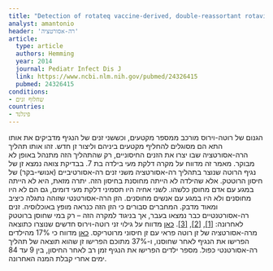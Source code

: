 ```yaml
---
title: "Detection of rotateq vaccine-derived, double-reassortant rotavirus in a 7-year-old child with acute gastroenteritis"
analyst: amantonio
header: 'רה-אסורטציה'
article:
  type: article
  authors: Hemming
  year: 2014
  journal: Pediatr Infect Dis J
  link: https://www.ncbi.nlm.nih.gov/pubmed/24326415
  pubmed: 24326415
conditions:
- שחלוף זנים
countries:
- פינלנד
---
```


הגנום של רוטה-וירוס מורכב ממספר מקטעים, וכששני זנים של הנגיף מדביקים את אותו התא הם מסוגלים להחליף מקטעים ביניהם וליצור זן חדש. זהו אותו תהליך הרה-אסורטציה שבו יצרו את הזנים החיסוניים, רק שהתהליך הזה מתנהל באופן לא מבוקר.
מאמר זה מדווח על מקרה דלקת מעי בילדה בת 7. בבדיקת צואה נמצא זן של נגיף הרוטה שנוצר בתהליך רה-אסורטציה משני זנים רה-אסורטיביים (אנושי-בקר) של חיסון הרוטטק. אלא שהילדה לא הייתה מחוסנת בחיסון הזה. יתרה מזאת, היא לא הייתה במגע עם אדם מחוסן כלשהו. לשני אחיה היו תסמיני דלקת מעי דומים, גם הם לא היו מחוסנים ולא היו במגע עם אנשים מחוסנים.
הזן הרה-אסורטנטי שזוהה נתגלה כיציב ומאוד מדבק. המחברים סבורים כי הזן הזה כנראה מופץ באוכלוסיה. זנים רה-אסורטנטיים כבר נמצאו בעבר, אך בניגוד למקרה הזה – רק במי שחוסן ברוטטק לאחרונה: [[1]](https://www.ncbi.nlm.nih.gov/pubmed/22581224), [[2]](https://www.ncbi.nlm.nih.gov/pubmed/22872730), [[3]](https://www.ncbi.nlm.nih.gov/pubmed/24817171).
[כאן](https://www.ncbi.nlm.nih.gov/pubmed/24188273) מדווח על גילוי זני רוטה-וירוס חדשים שנוצרו כתוצאה מרה-אסורטציה של זן רוטה פראי עם זן חיסוני מרוטריקס.
[כאן](https://www.ncbi.nlm.nih.gov/pubmed/25260041) מדווח כי 17% מהילדים הפרישו את הנגיף לאחר שחוסנו, ו-37% מתוכם הפרישו זן שהוא תוצאה של תהליך רה-אסורטנטי כפול. מספר ילדים הפרישו את הנגיף זמן רב לאחר החיסון, בין 9 עד 84 ימים אחרי קבלת המנה האחרונה.

